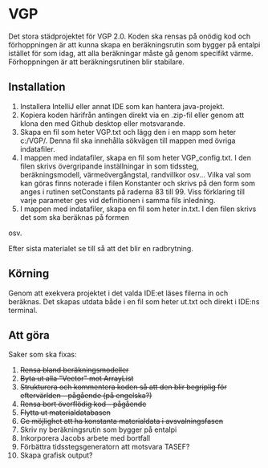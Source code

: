 # VGP

Det stora städprojektet för VGP 2.0. Koden ska rensas på onödig kod och förhoppningen är att kunna skapa en beräkningsrutin som bygger på entalpi istället för som  idag,  att alla beräkningar måste gå genom  specifikt värme. Förhoppningen är att beräkningsrutinen blir stabilare. 

## Installation

1. Installera IntelliJ eller annat IDE som kan hantera java-projekt.
2. Kopiera koden härifrån antingen direkt via en .zip-fil eller genom att klona den med Github desktop eller motsvarande.
3. Skapa en fil som heter VGP.txt och lägg den i en mapp som heter c:/VGP/. Denna fil ska innehålla sökvägen till mappen med övriga  indatafiler.
4. I  mappen  med indatafiler, skapa en fil som heter VGP_config.txt. I den filen skrivs övergripande inställningar in som tidssteg, beräkningsmodell, värmeövergångstal, randvillkor osv... Vilka val som kan göras finns noterade i  filen Konstanter och  skrivs på den form som anges i  rutinen setConstants på raderna  83 till 99. Viss förklaring till varje parameter ges vid definitionen i samma fils inledning.
5. I mappen  med indatafiler,  skapa en fil som heter in.txt. I den filen skrivs det som ska beräknas på formen

<tid i sekunder>
<tjocklek i  mm> <material1>
<tjocklek i  mm> <material2>
osv.

Efter sista materialet se till så att det blir en radbrytning.
    
## Körning
  
Genom att exekvera  projektet i  det  valda IDE:et läses filerna in och beräknas. Det skapas utdata både i en fil som heter ut.txt och direkt  i IDE:ns terminal. 

## Att göra
    
Saker som ska fixas:

1. ~~Rensa bland beräkningsmodeller~~
2. ~~Byta ut alla "Vector" mot ArrayList~~
3. ~~Strukturera och kommentera koden så att den blir begriplig för eftervärlden - pågående (på engelska?)~~
4. ~~Rensa bort överflödig kod - pågående~~
5. ~~Flytta ut materialdatabasen~~
6. ~~Ge möjlighet att ha konstanta materialdata i avsvalningsfasen~~
6. Skriv ny beräkningsrutin  som bygger på entalpi
7. Inkorporera Jacobs arbete med bortfall
8. Förbättra tidsstegsgeneratorn att motsvara TASEF?
9. Skapa grafisk output?
